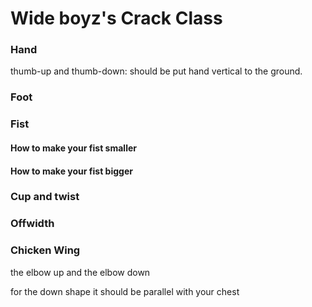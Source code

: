 # Wide boyz's Crack Class


### Hand

thumb-up and thumb-down: should be put hand vertical to the ground.




### Foot


### Fist



#### How to make your fist smaller


#### How to make your fist bigger

### Cup and twist

### Offwidth

### Chicken Wing


the elbow up and the elbow down

for the down shape it should be parallel with your chest